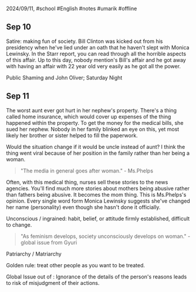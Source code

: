 2024/09/11, #school #English #notes #umarik #offline 
## Sep 10
Satire: making fun of society.
Bill Clinton was kicked out from his presidency when he've lied under an oath that he haven't slept with Monica Lewinsky. In the Starr report, you can read through all the horrible aspects of this affair. Up to this day, nobody mention's Bill's affair and he got away with having an affair with 22 year old very easily as he got all the power.

Public Shaming and John Oliver; Saturday Night
## Sep 11
The worst aunt ever got hurt in her nephew's property. There's a thing called home insurance, which would cover up expenses of the thing happened within the property. To get the money for the medical bills, she sued her nephew. Nobody in her family blinked an eye on this, yet most likely her brother or sister helped to fill the paperwork. 

Would the situation change if it would be uncle instead of aunt?
	I think the thing went viral because of her position in the family rather than her being a woman.

> "The media in general goes after woman." - Ms.Phelps

Often, with this medical thing, nurses sell these stories to the news agencies. You'll find much more stories about mothers being abusive rather than fathers being abusive. It becomes the mom thing. This is Ms.Phelps's opinion. Every single word form Monica Lewinsky suggests she've changed her name (personality) even though she hasn't done it officially.

Unconscious / ingrained: habit, belief, or attitude firmly established, difficult to change.

> "As feminism develops, society unconsciously develops on woman." - global issue from Gyuri

Patriarchy / Matriarchy

Golden rule: treat other people as you want to be treated.

Global Issue out of :
	Ignorance of the details of the person's reasons leads to risk of misjudgment of their actions.